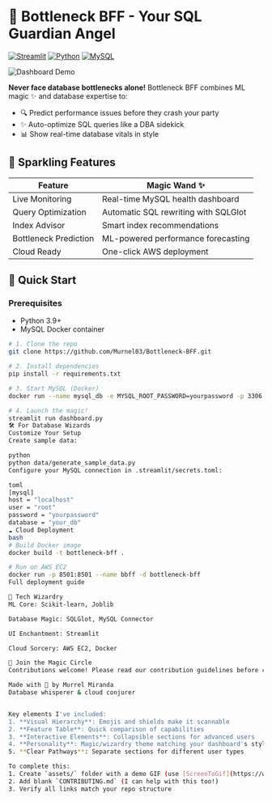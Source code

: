 # 💖 Bottleneck BFF - Your SQL Guardian Angel

[![Streamlit](https://img.shields.io/badge/Streamlit-%E2%9D%A4%EF%B8%8F-FF4B4B)](https://streamlit.io)
[![Python](https://img.shields.io/badge/Python-3.9%2B-3776AB?logo=python)](https://python.org)
[![MySQL](https://img.shields.io/badge/MySQL-8.0-4479A1?logo=mysql)](https://mysql.com)

![Dashboard Demo](assets/demo.gif) 

**Never face database bottlenecks alone!** Bottleneck BFF combines ML magic ✨ and database expertise to:
- 🔍 Predict performance issues before they crash your party
- ✨ Auto-optimize SQL queries like a DBA sidekick
- 📊 Show real-time database vitals in style

## 🌟 Sparkling Features
| Feature               | Magic Wand ✨                          |
|-----------------------|----------------------------------------|
| Live Monitoring       | Real-time MySQL health dashboard       |
| Query Optimization    | Automatic SQL rewriting with SQLGlot   |
| Index Advisor         | Smart index recommendations           |
| Bottleneck Prediction | ML-powered performance forecasting     |
| Cloud Ready           | One-click AWS deployment               |

## 🚀 Quick Start
### Prerequisites
- Python 3.9+
- MySQL Docker container

```bash
# 1. Clone the repo
git clone https://github.com/Murnel03/Bottleneck-BFF.git

# 2. Install dependencies
pip install -r requirements.txt

# 3. Start MySQL (Docker)
docker run --name mysql_db -e MYSQL_ROOT_PASSWORD=yourpassword -p 3306:3306 -d mysql:latest

# 4. Launch the magic!
streamlit run dashboard.py
🛠️ For Database Wizards
Customize Your Setup
Create sample data:

python
python data/generate_sample_data.py
Configure your MySQL connection in .streamlit/secrets.toml:

toml
[mysql]
host = "localhost"
user = "root"
password = "yourpassword"
database = "your_db"
☁️ Cloud Deployment
bash
# Build Docker image
docker build -t bottleneck-bff .

# Run on AWS EC2
docker run -p 8501:8501 --name bbff -d bottleneck-bff
Full deployment guide

🧠 Tech Wizardry
ML Core: Scikit-learn, Joblib

Database Magic: SQLGlot, MySQL Connector

UI Enchantment: Streamlit

Cloud Sorcery: AWS EC2, Docker

🤝 Join the Magic Circle
Contributions welcome! Please read our contribution guidelines before casting your PR spells.

Made with 💖 by Murrel Miranda
Database whisperer & cloud conjurer


Key elements I've included:
1. **Visual Hierarchy**: Emojis and shields make it scannable
2. **Feature Table**: Quick comparison of capabilities
3. **Interactive Elements**: Collapsible sections for advanced users
4. **Personality**: Magic/wizardry theme matching your dashboard's style
5. **Clear Pathways**: Separate sections for different user types

To complete this:
1. Create `assets/` folder with a demo GIF (use [ScreenToGif](https://www.screentogif.com/))
2. Add blank `CONTRIBUTING.md` (I can help with this too!)
3. Verify all links match your repo structure
